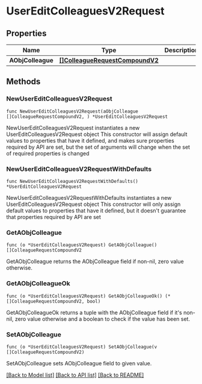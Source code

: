 # UserEditColleaguesV2Request

## Properties

Name | Type | Description | Notes
------------ | ------------- | ------------- | -------------
**AObjColleague** | [**[]ColleagueRequestCompoundV2**](ColleagueRequestCompoundV2.md) |  | 

## Methods

### NewUserEditColleaguesV2Request

`func NewUserEditColleaguesV2Request(aObjColleague []ColleagueRequestCompoundV2, ) *UserEditColleaguesV2Request`

NewUserEditColleaguesV2Request instantiates a new UserEditColleaguesV2Request object
This constructor will assign default values to properties that have it defined,
and makes sure properties required by API are set, but the set of arguments
will change when the set of required properties is changed

### NewUserEditColleaguesV2RequestWithDefaults

`func NewUserEditColleaguesV2RequestWithDefaults() *UserEditColleaguesV2Request`

NewUserEditColleaguesV2RequestWithDefaults instantiates a new UserEditColleaguesV2Request object
This constructor will only assign default values to properties that have it defined,
but it doesn't guarantee that properties required by API are set

### GetAObjColleague

`func (o *UserEditColleaguesV2Request) GetAObjColleague() []ColleagueRequestCompoundV2`

GetAObjColleague returns the AObjColleague field if non-nil, zero value otherwise.

### GetAObjColleagueOk

`func (o *UserEditColleaguesV2Request) GetAObjColleagueOk() (*[]ColleagueRequestCompoundV2, bool)`

GetAObjColleagueOk returns a tuple with the AObjColleague field if it's non-nil, zero value otherwise
and a boolean to check if the value has been set.

### SetAObjColleague

`func (o *UserEditColleaguesV2Request) SetAObjColleague(v []ColleagueRequestCompoundV2)`

SetAObjColleague sets AObjColleague field to given value.



[[Back to Model list]](../README.md#documentation-for-models) [[Back to API list]](../README.md#documentation-for-api-endpoints) [[Back to README]](../README.md)


